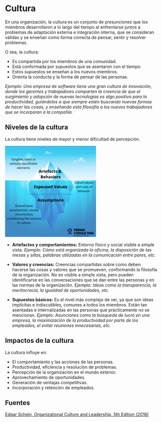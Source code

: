 # Cultura

En una organización, la cultura es un conjunto de presunciones que los miembros desarrollaron a lo largo del tiempo al enfrentarse juntos a problemas de adaptación externa e integración interna, que se consideran válidas y se enseñan como forma correcta de pensar, sentir y resolver problemas.

O sea, la cultura:
* Es compartida por los miembros de una comunidad.
* Está conformada por supuestos que se asentaron con el tiempo.
* Estos supuestos se enseñan a los nuevos miembros.
* Orienta la conducta y la forma de pensar de las personas.

*Ejemplo: Una empresa de software tiene una gran cultura de innovación, donde los gerentes y trabajadores comparten la creencia de que el surgimiento y adopción de nuevas tecnologías es algo positivo para la productividad, guiándolos a que siempre estén buscando nuevas formas de hacer las cosas, y enseñando esta filosofía a los nuevos trabajadores que se incorporan a la compañía.*

## Niveles de la cultura

La cultura tiene niveles de mayor y menor dificultad de percepción.

<img alt="Culture levels" src="../assets/images/culture-levels.jpg" width="300" height="300">

* **Artefactos y comportamientos:** Entorno físico y social visible a simple vista. *Ejemplo: Cómo está organizada la oficina, la disposición de las mesas y sillas, palabras utilizadas en la comunicación entre pares, etc.*

* **Valores y creencias:** Creencias compartidas sobre como deben hacerse las cosas y valores que se promueven, conformando la filosofía de la organización. No es visible a simple vista, pero pueden identificarse en las conversaciones que se dan entre las personas y en las normas de la organización. *Ejemplo: Ideas como la transparencia, la meritocracia, la igualdad de oportunidades, etc.*

* **Supuestos básicos:** Es el nivel más complejo de ver, ya que son ideas implícitas e indiscutibles, comunes a todos los miembros. Están tan asentadas e internalizadas en las personas que prácticamente no se mencionan. *Ejemplo: Asunciones como la búsqueda de lucro en una empresa, la maximización de la productividad por parte de los empleados, el evitar reuniones innecesarias, etc.*

## Impactos de la cultura

La cultura influye en:
* El comportamiento y las acciones de las personas.
* Productividad, eficiencia y resolución de problemas.
* Percepción de la organización en el mundo exterior.
* Aprovechamiento de oportunidades.
* Generación de ventajas competitivas.
* Incorporación y retención de empleados.

## Fuentes
[Edgar Schein, Organizational Culture and Leadership, 5th Edition (2016)](https://www.wiley.com/en-us/Organizational+Culture+and+Leadership%2C+5th+Edition-p-9781119212041)